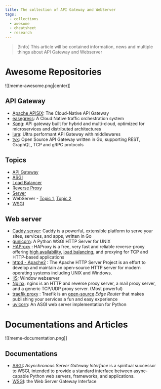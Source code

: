 ```yaml
---
title: The collection of API Gateway and WebServer
tags:
  - collections
  - awesome
  - cheatsheet
  - research
---
```

>[!info]
>This article will be contained information, news and multiple things about API Gateway and Webserver
# Awesome Repositories

![[meme-awesome.png|center]]

## API Gateway

- [Apache APISIX](https://apisix.apache.org/docs/apisix/getting-started/README/): The Cloud-Native API Gateway
- [easegress](https://github.com/easegress-io/easegress): A Cloud Native traffic orchestration system
- [Kong](https://docs.konghq.com/gateway/latest/): API gateway built for hybrid and multi-cloud, optimized for microservices and distributed architectures
- [lura](https://github.com/luraproject/lura): Ultra performant API Gateway with middlewares
- [tyk](https://github.com/TykTechnologies/tyk): Open Source API Gateway written in Go, supporting REST, GraphQL, TCP and gRPC protocols
## Topics

- [API Gateway](https://github.com/topics/api-gateway)
- [ASGI](https://github.com/topics/asgi)
- [Load Balancer](https://github.com/topics/load-balancer)
- [Reverse Proxy](https://github.com/topics/reverse-proxy)
- [Server](https://github.com/topics/server)
- WebServer - [Topic 1](https://github.com/topics/webserver), [Topic 2](https://github.com/topics/web-server)
- [WSGI](https://github.com/topics/wsgi)
## Web server

- [Caddy server](https://caddyserver.com/docs/): Caddy is a powerful, extensible platform to serve your sites, services, and apps, written in Go
- [gunicorn](https://gunicorn.org/): A Python WSGI HTTP Server for UNIX
- [HAProxy](https://docs.haproxy.org/) : HAProxy is a free, very fast and reliable reverse-proxy offering [high availability](http://en.wikipedia.org/wiki/High_availability), [load balancing](http://en.wikipedia.org/wiki/Load_balancer), and proxying for TCP and HTTP-based applications
- [httpd - Apache2](https://httpd.apache.org/) : The Apache HTTP Server Project is an effort to develop and maintain an open-source HTTP server for modern operating systems including UNIX and Windows.
- [IIS](https://learn.microsoft.com/en-us/iis/): Window webserver
- [Nginx](https://nginx.org/en/docs/): nginx is an HTTP and reverse proxy server, a mail proxy server, and a generic TCP/UDP proxy server. (Most powerful)
- [traefik proxy](https://doc.traefik.io/traefik/) : Traefik is an [open-source](https://github.com/traefik/traefik) _Edge Router_ that makes publishing your services a fun and easy experience
- [uvicorn](https://www.uvicorn.org/): An ASGI web server implementation for Python
# Documentations and Articles

![[meme-documentation.png]]
## Documentations

- [ASGI](https://asgi.readthedocs.io/en/latest/): _Asynchronous Server Gateway Interface_ is a spiritual successor to WSGI, intended to provide a standard interface between async-capable Python web servers, frameworks, and applications.
- [WSGI](https://wsgi.readthedocs.io/en/latest/): the Web Server Gateway Interface

